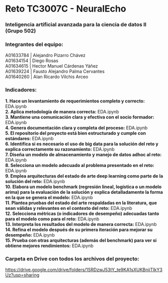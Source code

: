 # Reto TC3007C - NeuralEcho

### Inteligencia artificial avanzada para la ciencia de datos II (Grupo 502)

### Integrantes del equipo: <br />
A01633784 | Alejandro Pizarro Chávez <br />
A01634154 | Diego Rosas <br />
A01634615 | Hector Manuel Cárdenas Yáñez <br />
A01639224 | Fausto Alejandro Palma Cervantes <br />
A01640260 | Alan Ricardo Vilchis Arceo <br />

### Indicadores: <br />
**1. Hace un levantamiento de requerimientos completo y correcto:** EDA.ipynb <br />
**2. Aplica metodología de manera correcta:** EDA.ipynb <br />
**3. Mantiene una comunicación clara y efectiva con el socio formador:** EDA.ipynb <br />
**4. Genera documentación clara y completa del proceso:** EDA.ipynb <br />
**5. El repositorio del proyecto está bien estructurado y cumple con estándares:** EDA.ipynb <br />
**6. Identifica  si es necesario el uso de big data para la solución del reto y explica correctamente su razonamiento:** EDA.ipynb <br />
**7. Diseña un modelo de almacenamiento y manejo de datos adhoc al reto:** EDA.ipynb <br />
**8. Selecciona un modelo adecuado al problema presentado en el reto:** EDA.ipynb <br />
**9. Emplea arquitecturas del estado de arte deep learning como parte de la solución del reto:** EDA.ipynb <br />
**10. Elabora un modelo benchmark (regresión lineal, logística o un modelo arima) para la evaluación de la solución y explica detalladamente la forma en la que se genera el modelo:** EDA.ipynb <br />
**11. Plantea pruebas del estado del arte respaldadas en la literatura, que sean válidas y relevantes en el contexto del reto:** EDA.ipynb <br />
**12. Selecciona métricas  (o indicadores de desempeño)  adecuadas tanto para el modelo como para el reto:** EDA.ipynb <br />
**13. Interpreta los resultados del modelo de manera correcta:** EDA.ipynb <br />
**14. Refina el modelo después de su primera iteración para mejorar su desempeño:** EDA.ipynb <br />
**15. Prueba con otras arquitecturas (además del benchmark) para ver si obtiene mejores rendimientos:** EDA.ipynb <br />

### Carpeta en Drive con todos los archivos del proyecto: <br />
https://drive.google.com/drive/folders/1SRDzwJ53tY_te9KA1sXUKBniiTIkY3Uz?usp=sharing
